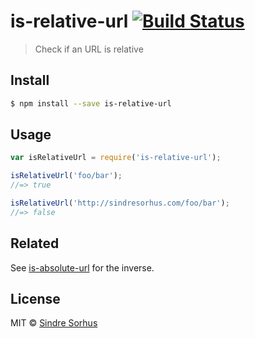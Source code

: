 # is-relative-url [![Build Status](https://travis-ci.org/sindresorhus/is-relative-url.svg?branch=master)](https://travis-ci.org/sindresorhus/is-relative-url)

> Check if an URL is relative


## Install

```sh
$ npm install --save is-relative-url
```


## Usage

```js
var isRelativeUrl = require('is-relative-url');

isRelativeUrl('foo/bar');
//=> true

isRelativeUrl('http://sindresorhus.com/foo/bar');
//=> false
```


## Related

See [is-absolute-url](https://github.com/sindresorhus/is-absolute-url) for the inverse.


## License

MIT © [Sindre Sorhus](http://sindresorhus.com)
